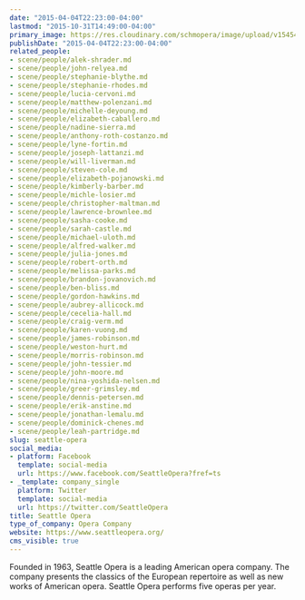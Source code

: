 ```yaml
---
date: "2015-04-04T22:23:00-04:00"
lastmod: "2015-10-31T14:49:00-04:00"
primary_image: https://res.cloudinary.com/schmopera/image/upload/v1545409169/media/webhook-uploads/1446317341103/Logo-StlO.jpg.jpg
publishDate: "2015-04-04T22:23:00-04:00"
related_people:
- scene/people/alek-shrader.md
- scene/people/john-relyea.md
- scene/people/stephanie-blythe.md
- scene/people/stephanie-rhodes.md
- scene/people/lucia-cervoni.md
- scene/people/matthew-polenzani.md
- scene/people/michelle-deyoung.md
- scene/people/elizabeth-caballero.md
- scene/people/nadine-sierra.md
- scene/people/anthony-roth-costanzo.md
- scene/people/lyne-fortin.md
- scene/people/joseph-lattanzi.md
- scene/people/will-liverman.md
- scene/people/steven-cole.md
- scene/people/elizabeth-pojanowski.md
- scene/people/kimberly-barber.md
- scene/people/michle-losier.md
- scene/people/christopher-maltman.md
- scene/people/lawrence-brownlee.md
- scene/people/sasha-cooke.md
- scene/people/sarah-castle.md
- scene/people/michael-uloth.md
- scene/people/alfred-walker.md
- scene/people/julia-jones.md
- scene/people/robert-orth.md
- scene/people/melissa-parks.md
- scene/people/brandon-jovanovich.md
- scene/people/ben-bliss.md
- scene/people/gordon-hawkins.md
- scene/people/aubrey-allicock.md
- scene/people/cecelia-hall.md
- scene/people/craig-verm.md
- scene/people/karen-vuong.md
- scene/people/james-robinson.md
- scene/people/weston-hurt.md
- scene/people/morris-robinson.md
- scene/people/john-tessier.md
- scene/people/john-moore.md
- scene/people/nina-yoshida-nelsen.md
- scene/people/greer-grimsley.md
- scene/people/dennis-petersen.md
- scene/people/erik-anstine.md
- scene/people/jonathan-lemalu.md
- scene/people/dominick-chenes.md
- scene/people/leah-partridge.md
slug: seattle-opera
social_media:
- platform: Facebook
  template: social-media
  url: https://www.facebook.com/SeattleOpera?fref=ts
- _template: company_single
  platform: Twitter
  template: social-media
  url: https://twitter.com/SeattleOpera
title: Seattle Opera
type_of_company: Opera Company
website: https://www.seattleopera.org/
cms_visible: true
---
```


<p>
	Founded in 1963, Seattle Opera is a leading American opera company. The company presents the classics of the European repertoire as well as new works of American opera. Seattle Opera performs five operas per year.
</p>

